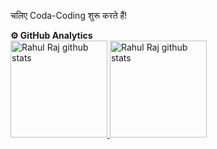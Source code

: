 चलिए Coda-Coding शुरू करते हैं!
 <summary><b>⚙️ GitHub Analytics</b></summary>
<a href="https://github.com/rahulophile">
   <img height="155em" src="https://raw.githubusercontent.com/rahulophile/github-card-template/master/profile-summary-card-output/github_dark/0-profile-details.svg" alt="Rahul Raj github stats" />
    <img height="155em" src="https://raw.githubusercontent.com/rahulophile/github-card-template/master/profile-summary-card-output/github_dark/3-stats.svg" alt="Rahul Raj github stats" />
<br>
